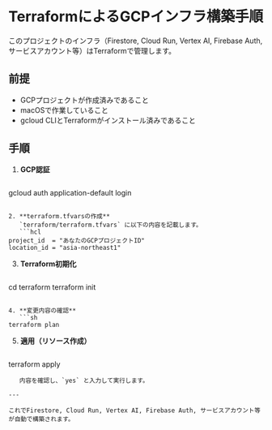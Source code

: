 # TerraformによるGCPインフラ構築手順

このプロジェクトのインフラ（Firestore, Cloud Run, Vertex AI, Firebase Auth, サービスアカウント等）はTerraformで管理します。

## 前提
- GCPプロジェクトが作成済みであること
- macOSで作業していること
- gcloud CLIとTerraformがインストール済みであること

## 手順

1. **GCP認証**
   ```sh
gcloud auth application-default login
```

2. **terraform.tfvarsの作成**
   `terraform/terraform.tfvars` に以下の内容を記載します。
   ```hcl
project_id  = "あなたのGCPプロジェクトID"
location_id = "asia-northeast1"
```

3. **Terraform初期化**
   ```sh
cd terraform
terraform init
```

4. **変更内容の確認**
   ```sh
terraform plan
```

5. **適用（リソース作成）**
   ```sh
terraform apply
```
   内容を確認し、`yes` と入力して実行します。

---

これでFirestore, Cloud Run, Vertex AI, Firebase Auth, サービスアカウント等が自動で構築されます。
